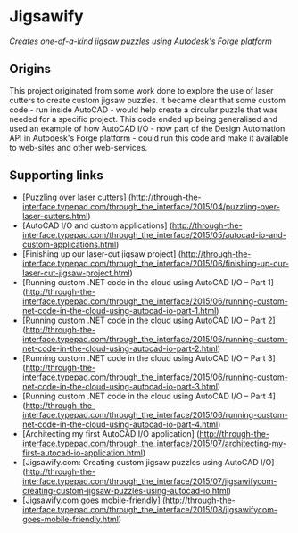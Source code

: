 # Jigsawify
_Creates one-of-a-kind jigsaw puzzles using Autodesk's Forge platform_

## Origins
This project originated from some work done to explore the use of laser cutters to create custom jigsaw puzzles. It became clear that some custom code - run inside AutoCAD - would help create a circular puzzle that was needed for a specific project. This code ended up being generalised and used an example of how AutoCAD I/O - now part of the Design Automation API in Autodesk's Forge platform - could run this code and make it available to web-sites and other web-services.

## Supporting links

* [Puzzling over laser cutters] (http://through-the-interface.typepad.com/through_the_interface/2015/04/puzzling-over-laser-cutters.html)
* [AutoCAD I/O and custom applications] (http://through-the-interface.typepad.com/through_the_interface/2015/05/autocad-io-and-custom-applications.html)
* [Finishing up our laser-cut jigsaw project] (http://through-the-interface.typepad.com/through_the_interface/2015/06/finishing-up-our-laser-cut-jigsaw-project.html)
* [Running custom .NET code in the cloud using AutoCAD I/O – Part 1] (http://through-the-interface.typepad.com/through_the_interface/2015/06/running-custom-net-code-in-the-cloud-using-autocad-io-part-1.html)
* [Running custom .NET code in the cloud using AutoCAD I/O – Part 2] (http://through-the-interface.typepad.com/through_the_interface/2015/06/running-custom-net-code-in-the-cloud-using-autocad-io-part-2.html)
* [Running custom .NET code in the cloud using AutoCAD I/O – Part 3] (http://through-the-interface.typepad.com/through_the_interface/2015/06/running-custom-net-code-in-the-cloud-using-autocad-io-part-3.html)
* [Running custom .NET code in the cloud using AutoCAD I/O – Part 4] (http://through-the-interface.typepad.com/through_the_interface/2015/06/running-custom-net-code-in-the-cloud-using-autocad-io-part-4.html)
* [Architecting my first AutoCAD I/O application] (http://through-the-interface.typepad.com/through_the_interface/2015/07/architecting-my-first-autocad-io-application.html)
* [Jigsawify.com: Creating custom jigsaw puzzles using AutoCAD I/O] (http://through-the-interface.typepad.com/through_the_interface/2015/07/jigsawifycom-creating-custom-jigsaw-puzzles-using-autocad-io.html)
* [Jigsawify.com goes mobile-friendly] (http://through-the-interface.typepad.com/through_the_interface/2015/08/jigsawifycom-goes-mobile-friendly.html)
